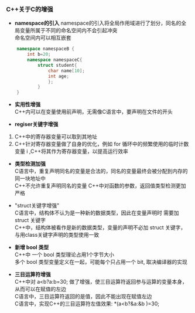 ### C++关于C的增强

- **namespace的引入** 
namespace的引入将全局作用域进行了划分，同名的全局变量所属于不同的命名空间内不会引起冲突        
命名空间内可以相互嵌套     
```c++    
    namespace namespaceB {
        int b=20;
        namespace namespaceC{
            struct student{
                char name[10];
                int age;
                };
            }
    }
```

- **实用性增强**        
C++内可以在变量使用前声明，无需像C语言中，要声明在文件的开头       

- **regiser关键字增强**         
 1. C++中的寄存器变量可以取到其地址      
 2. C++针对寄存器变量做了自身的优化，例如 for 循环中的频繁使用的临时计数变量 i ,C++将其作为寄存器变量，以提高运行效率         
 
 - **类型检测加强**     
 C语言中，重复声明同名的变量是合法的，同名的变量最终会被分配到内存的同一块地址中      
 C++不允许重复声明同名的变量 
 C++中对函数的参数，返回值类型检测更加严格
 
 - "struct关键字增强"      
 C语言中，结构体不认为是一种新的数据类型，因此在变量声明时 需要加 struct 关键字       
 C++中，结构体被看作是新的数据类型，变量的声明不必加 struct 关键字，与用class关键字声明的类型使用一致    
 
 - **新增 bool 类型**    
 C++中 一个 bool 类型理论占用1个字节大小     
 多个 bool  类型变量定义在一起，可能每个只占用一个 bit, 取决编译器的实现     
 
 - **三目运算符增强**    
 C++中对 a<b?a:b=30; 做了增强，使三目运算符返回参与运算的变量本身，从而可以在赋值的左边      
 C语言中，三目运算符返回的是值，因此不能出现在赋值左边   
 C语言中，实现C++的三目运算符左值效果:    *(a<b?&a:&b )=30;   
   


 

